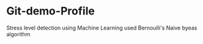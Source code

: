 # Git-demo-Profile
Stress level detection using Machine Learning used Bernoulli's Naive byeas algorithm
